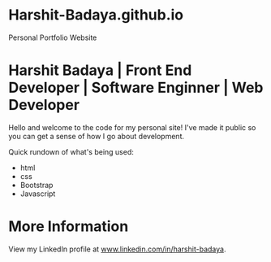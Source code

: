 # Harshit-Badaya.github.io
Personal Portfolio Website

Harshit Badaya | Front End Developer | Software Enginner | Web Developer
==========================

Hello and welcome to the code for my personal site! I've made it public so you can get a sense of how I go about development.

Quick rundown of what's being used:
* html
* css
* Bootstrap
* Javascript

More Information
==========================
View my LinkedIn profile at www.linkedin.com/in/harshit-badaya.

